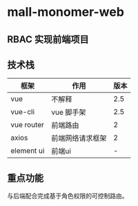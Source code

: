 # mall-monomer-web

## RBAC 实现前端项目
## 技术栈
|框架|作用|版本|
|-------|-------|-------|
|vue|不解释|2.5|
|vue-cli|vue 脚手架|2.5|
|vue router|前端路由|2|
|axios|前端网络请求框架|2|
|element ui|前端ui|-|


## 重点功能
与后端配合完成基于角色权限的可控制路由。
